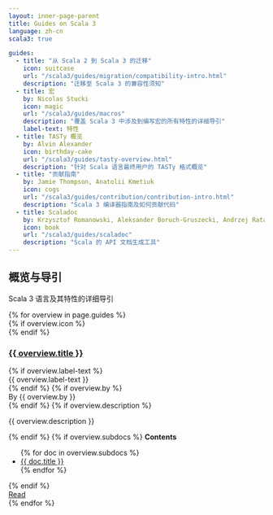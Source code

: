```yaml
---
layout: inner-page-parent
title: Guides on Scala 3
language: zh-cn
scala3: true

guides:
  - title: "从 Scala 2 到 Scala 3 的迁移"
    icon: suitcase
    url: "/scala3/guides/migration/compatibility-intro.html"
    description: "迁移至 Scala 3 的兼容性须知"
  - title: 宏
    by: Nicolas Stucki
    icon: magic
    url: "/scala3/guides/macros"
    description: "覆盖 Scala 3 中涉及到编写宏的所有特性的详细导引"
    label-text: 特性
  - title: TASTy 概览
    by: Alvin Alexander
    icon: birthday-cake
    url: "/scala3/guides/tasty-overview.html"
    description: "针对 Scala 语言最终用户的 TASTy 格式概览"
  - title: "贡献指南"
    by: Jamie Thompson, Anatolii Kmetiuk
    icon: cogs
    url: "/scala3/guides/contribution/contribution-intro.html"
    description: "Scala 3 编译器指南及如何贡献代码"
  - title: Scaladoc
    by: Krzysztof Romanowski, Aleksander Boruch-Gruszecki, Andrzej Ratajczak, Kacper Korban, Filip Zybała
    icon: book
    url: "/scala3/guides/scaladoc"
    description: "Scala 的 API 文档生成工具"
---
```


<section class="full-width">
	<div class="wrap">
    <div class="content-primary overviews">
      <div class="inner-box toc-context">
        <h2>概览与导引</h2>
        <p>
          Scala 3 语言及其特性的详细导引
        </p>
        <div class="card-group">
          {% for overview in page.guides %}
          <div class="white-card">
            <div class="card-wrap">
              <div class="card-header">
                {% if overview.icon %}
                <div class="card-avatar">
                  <div class="icon"><i class="fa fa-{{ overview.icon }}" aria-hidden="true"></i></div>
                </div>
                {% endif %}
                <a href="{{ overview.url }}"><h3>{{ overview.title }}</h3></a>
              </div>
              <div class="card-content">
                {% if overview.label-text %}<div class="tag" {% if overview.label-color %}style ="background: {{ overview.label-color }}"{% endif %}>{{ overview.label-text }}</div>{% endif %}
                {% if overview.by %}<div class="by">By {{ overview.by }}</div>{% endif %}
                {% if overview.description %}<p>{{ overview.description }}</p>{% endif %}
                {% if overview.subdocs %}
                <strong>Contents</strong>
                <ul class="subdocs">
                  {% for doc in overview.subdocs %}
                  <li><a href="{{ doc.url }}">{{ doc.title }}</a></li>
                  {% endfor %}
                </ul>
                {% endif %}
              </div>
            </div>
            <div class="card-footer">
              <a class="go-btn" href="{{ overview.url }}"><i class="fa fa-arrow-right" aria-hidden="true"></i> Read</a>
            </div>
          </div>
          {% endfor %}
        </div>
      </div>
    </div>
  </div>
</section>
